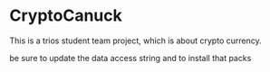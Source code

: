 # CryptoCanuck
This is a trios student team project, which is about crypto currency.


be sure to update the data access string and to install that packs